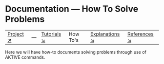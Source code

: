 # Documentation &mdash; How To Solve Problems

|||||||
|---|---|---|---|---|---|
|[Project ↗](../README.md)|&mdash;|[Tutorials ↘](tutorials.md)|How To's|[Explanations ↘](explanations.md)|[References ↘](ref/index.md)|

Here we will have how-to documents solving problems through use of AKTIVE commands.

